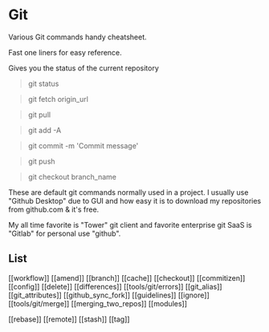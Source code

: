 # Git

Various Git commands handy cheatsheet.

Fast one liners for easy reference.

Gives you the status of the current repository
> git status 


> git fetch origin_url

> git pull 

> git add -A

> git commit -m 'Commit message' 

> git push

> git checkout branch_name


These are default git commands normally used in a project.
I usually use "Github Desktop" due to GUI and how easy it is to download my repositories from github.com & it's free.

My all time favorite is "Tower" git client and favorite enterprise git SaaS is "Gitlab" for personal use "github".


## List

[[workflow]]
[[amend]]
[[branch]]
[[cache]]
[[checkout]]
[[commitizen]]
[[config]]
[[delete]]
[[differences]]
[[tools/git/errors]]
[[git_alias]]
[[git_attributes]]
[[github_sync_fork]]
[[guidelines]]
[[ignore]]
[[tools/git/merge]]
[[merging_two_repos]]
[[modules]]

[[rebase]]
[[remote]]
[[stash]]
[[tag]]